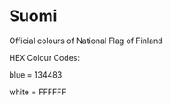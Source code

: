 # Suomi

Official colours of National Flag of Finland

HEX Colour Codes:

blue = 134483

white = FFFFFF
